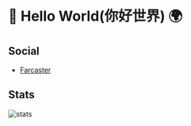# 👋 Hello World(你好世界) 🌍

## Social
- [Farcaster](https://warpcast.com/0xmaplef)

## Stats
![stats](https://github-readme-stats.vercel.app/api?username=geemaple&&show_icons=true&title_color=ee1b26&icon_color=ee1b26&text_color=ffffff&bg_color=000000)

<!---
geemaple/geemaple is a ✨ special ✨ repository because its `README.md` (this file) appears on your GitHub profile.
You can click the Preview link to take a look at your changes.
--->
